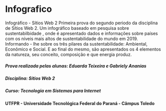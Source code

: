 # Infografico
Infográfico - Sítios Web  2
Primeira prova do segundo periodo da disciplina de Sítios Web 2.
Um infográfico baseado em pesquisa sobre sustentabilbidade , onde é apresentado dados e informações sobre países com os níveis mais altos de sustentabilidade do mundo em 2019.
Informando - lhe sobre os três pilares da sustentabilidade: Ambiental, Econômico e Social. E ao final do mesmo, são apresentados os 4 elementos da natureza, seu conceito, composição e que energia produz.

##### Prova realizada pelas alunas: Eduarda Teixeira e Gabriely Ananias
##### Disciplina: Sítios Web 2
##### Curso: Tecnologia em Sistemas para Internet
#### UTFPR - Universidade Tecnológica Federal do Paraná - Câmpus Toledo
